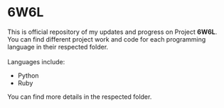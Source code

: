 # 6W6L

This is official repository of my updates and progress on Project <b>6W6L</b>.
<br>
You can find different project work and code for each programming language in their respected folder.
<br><br>
Languages include:
<ul>
  <li>Python</li>
  <li>Ruby</li>
</ul>

You can find more details in the respected folder. 
